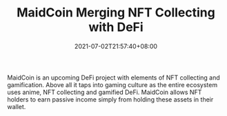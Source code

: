 ﻿---
title: "MaidCoin Merging NFT Collecting with DeFi"
date: 2021-07-02T21:57:40+08:00
lastmod: 2021-07-02T16:45:40+08:00
draft: false
authors: ["Hope"]
description: "MaidCoin is an upcoming DeFi project with elements of NFT collecting and gamification. Above all it taps into  gaming culture as the entire ecosystem uses anime, NFT collecting and gamified DeFi. MaidCoin allows NFT holders to earn passive income simply from holding these assets in their wallet."
featuredImage: "maidcoin-merging-nft-collecting-with-defi.png"
tags: ["Virtual World","Play to Earn"]
categories: ["news"]
news: ["Virtual World"]
weight: 
lightgallery: true
pinned: false
recommend: false
recommend1: false
---

MaidCoin is an upcoming DeFi project with elements of NFT collecting and gamification. Above all it taps into  gaming culture as the entire ecosystem uses anime, NFT collecting and gamified DeFi. MaidCoin allows NFT holders to earn passive income simply from holding these assets in their wallet.

<!--more-->

